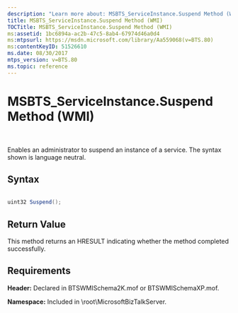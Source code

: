 ```yaml
---
description: "Learn more about: MSBTS_ServiceInstance.Suspend Method (WMI)"
title: MSBTS_ServiceInstance.Suspend Method (WMI)
TOCTitle: MSBTS_ServiceInstance.Suspend Method (WMI)
ms:assetid: 1bc6894a-ac2b-47c5-8ab4-67974d46a0d4
ms:mtpsurl: https://msdn.microsoft.com/library/Aa559068(v=BTS.80)
ms:contentKeyID: 51526610
ms.date: 08/30/2017
mtps_version: v=BTS.80
ms.topic: reference
---
```


# MSBTS\_ServiceInstance.Suspend Method (WMI)

 

Enables an administrator to suspend an instance of a service. The syntax shown is language neutral.

## Syntax

```C#
  
uint32 Suspend();  
```

## Return Value

This method returns an HRESULT indicating whether the method completed successfully.

## Requirements

**Header:** Declared in BTSWMISchema2K.mof or BTSWMISchemaXP.mof.

**Namespace:** Included in \\root\\MicrosoftBizTalkServer.

